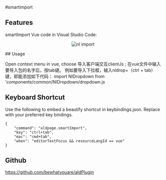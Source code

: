 #smartimport

## Features

smartImport Vue code in Visual Studio Code:

<p align="center">
  <img alt="nl import" src="https://github.com/bewhatyouare/aldPlugin/blob/master/working.gif">
</p>
## Usage

Open context menu in vue, choose 导入客户端交互clientJs ;
在vue文件中输入要导入包的名字后，按tab键。
  例如要导入下拉框，输入nldrop+（ctrl + tab）键，即能添加如下代码：
    import NlDropdown from 'components/common/NlDropdown/dropdown.js

## Keyboard Shortcut
Use the following to embed a beautify shortcut in keybindings.json. Replace with your preferred key bindings.

    {
        "command": "aldpage.smartImport",
        "key": "ctrl+tab",
        "mac": "cmd+tab",
        "when": "editorTextFocus && resourceLangId == vue"
    }



## Github
https://github.com/bewhatyouare/aldPlugin

